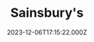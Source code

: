 ---
date: 2023-12-06T17:15:22.000Z
title: Sainsbury's
latitude: 52.03680439353828
longitude: 0.7403466122105838
category: checkin
---